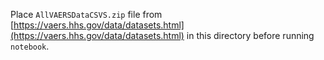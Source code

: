 Place `AllVAERSDataCSVS.zip` file from [https://vaers.hhs.gov/data/datasets.html](https://vaers.hhs.gov/data/datasets.html) in this directory before running `notebook`.
